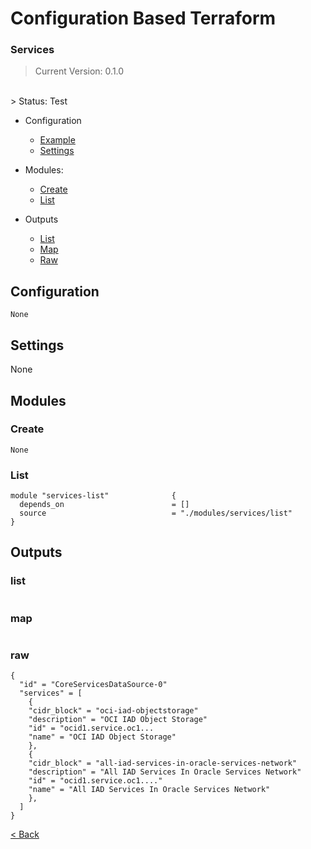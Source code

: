 # Configuration Based Terraform

### Services

> Current Version: 0.1.0
</br>
> Status: Test

- Configuration
  - [Example](./services.md#example)
  - [Settings](./services.md#settings)

- Modules: 
  - [Create](./services.md#create)
  - [List](./services.md#list)

- Outputs
  - [List](./services.md#list)
  - [Map](./services.md#map)
  - [Raw](./services.md#raw)

## Configuration

  ```
  None
  ```


## Settings

  None



## Modules

### Create

```
None
```

### List

```
module "services-list"              { 
  depends_on                        = []
  source                            = "./modules/services/list"
}
```

## Outputs

### list

```
```
### map

```
```

### raw

```
{
  "id" = "CoreServicesDataSource-0"
  "services" = [
    {
    "cidr_block" = "oci-iad-objectstorage"
    "description" = "OCI IAD Object Storage"
    "id" = "ocid1.service.oc1...
    "name" = "OCI IAD Object Storage"
    },
    {
    "cidr_block" = "all-iad-services-in-oracle-services-network"
    "description" = "All IAD Services In Oracle Services Network"
    "id" = "ocid1.service.oc1...."
    "name" = "All IAD Services In Oracle Services Network"
    },
  ]
}
```
  
  [< Back](../README.md)